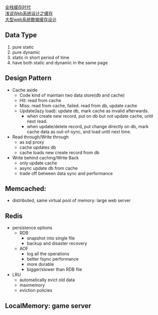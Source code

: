 [全栈缓存时代](https://segmentfault.com/a/1190000005808789)  
[浅谈Web系统设计之缓存](https://www.jianshu.com/p/345f26baa589)   
[大型web系统数据缓存设计](http://data.qq.com/article?id=2879)
## Data Type
1. pure static
2. pure dynamic
3. static in short period of time
4. have both static and dynamic in the same page

## Design Pattern
* Cache aside
	* Code kind of maintain two data store(db and cache)
	* Hit: read from cache
	* Miss: read from cache, failed. read from db, update cache
	* Update(lazy load): update db, mark cache as invalid afterwards.
		*  when create new record, put on db but not update cache, until next read.
		*  when update/delete record, put change directly on db, mark cache data as out-of-sync, and load until next time.
* Read through/Write through	
	* as sql proxy
	* cache updates db
	* cache loads new create record from db
* Write behind caching/Write Back
	* only update cache
	* async update db from cache
  * trade off between data sync and performance
	

## Memcached:
* distributed, same virtual pool of memory: large web server

## Redis
 * persistence options
	* RDB
		* snapshot into single file 
		* backup and disaster recovery
	* AOF
		* log all the operations
		* better fsync performance
		* more durable
		* bigger/slower than RDB file
* LRU
  * automatically evict old data
  * maxmemory 
  * eviction policies
		
 ## LocalMemory: game server

 
 
